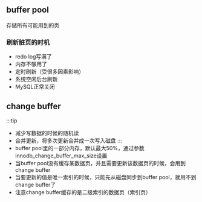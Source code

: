 ## buffer pool
存储所有可能用到的页
### 刷新脏页的时机
* redo log写满了
* 内存不够用了
* 定时刷新（受很多因素影响）
* 系统空闲后台刷新
* MySQL正常关闭
## change buffer
:::tip
 * 减少写数据的时候的随机读 
 * 合并更新，将多次更新合并成一次写入磁盘
:::
* buffer pool里的一部分内存，默认最大50%，通过参数innodb_change_buffer_max_size设置
* 当buffer pool没有缓存某数据页，并且需要更新该数据页的时候，会用到change buffer
* 当要更新的值是唯一索引的时候，只能先从磁盘同步到buffer pool，就用不到change buffer了
* 注意change buffer缓存的是二级索引的数据页（索引页）